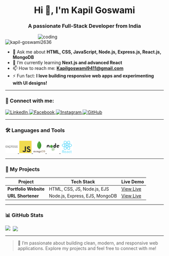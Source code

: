 <h1 align="center">Hi 👋, I'm Kapil Goswami</h1>
<h3 align="center">A passionate Full-Stack Developer from India</h3>

<img align="right" alt="coding" width="400" src="https://i.pinimg.com/originals/54/e3/7d/54e37d8074ebcde1d96c77d7b2a7f310.gif" />

<p align="left">
  <img src="https://komarev.com/ghpvc/?username=kapil-goswami2636&label=Profile%20views&color=0e75b6&style=flat" alt="kapil-goswami2636" />
</p>

- 💬 Ask me about **HTML, CSS, JavaScript, Node.js, Express.js, React.js, MongoDB**  
- 🌱 I’m currently learning **Next.js and advanced React**  
- 📫 How to reach me: **[Kapilgoswami9411@gmail.com](mailto:Kapilgoswami9411@gmail.com)**  
- ⚡ Fun fact: **I love building responsive web apps and experimenting with UI designs!**

---

### 🔗 Connect with me:
<p align="left">
  <a href="http://linkedin.com/in/kapil-goswami-5b0826302" target="_blank">
    <img align="center" src="https://raw.githubusercontent.com/rahuldkjain/github-profile-readme-generator/master/src/images/icons/Social/linked-in-alt.svg" alt="LinkedIn" height="30" width="40" />
  </a>
  <a href="https://fb.com/kapilgoswami" target="_blank">
    <img align="center" src="https://raw.githubusercontent.com/rahuldkjain/github-profile-readme-generator/master/src/images/icons/Social/facebook.svg" alt="Facebook" height="30" width="40" />
  </a>
  <a href="https://instagram.com/kapilgoswami2636" target="_blank">
    <img align="center" src="https://raw.githubusercontent.com/rahuldkjain/github-profile-readme-generator/master/src/images/icons/Social/instagram.svg" alt="Instagram" height="30" width="40" />
  </a>
  <a href="https://github.com/kapil-goswami2636" target="_blank">
    <img align="center" src="https://raw.githubusercontent.com/rahuldkjain/github-profile-readme-generator/master/src/images/icons/Social/github.svg" alt="GitHub" height="30" width="40" />
  </a>
</p>

---

### 🛠 Languages and Tools
<p align="left">
  <a href="https://expressjs.com" target="_blank">
    <img src="https://raw.githubusercontent.com/devicons/devicon/master/icons/express/express-original-wordmark.svg" alt="Express" width="40" height="40" />
  </a>
  <a href="https://developer.mozilla.org/en-US/docs/Web/JavaScript" target="_blank">
    <img src="https://raw.githubusercontent.com/devicons/devicon/master/icons/javascript/javascript-original.svg" alt="JavaScript" width="40" height="40" />
  </a>
  <a href="https://www.mongodb.com/" target="_blank">
    <img src="https://raw.githubusercontent.com/devicons/devicon/master/icons/mongodb/mongodb-original-wordmark.svg" alt="MongoDB" width="40" height="40" />
  </a>
  <a href="https://nodejs.org" target="_blank">
    <img src="https://raw.githubusercontent.com/devicons/devicon/master/icons/nodejs/nodejs-original-wordmark.svg" alt="Node.js" width="40" height="40" />
  </a>
  <a href="https://reactjs.org/" target="_blank">
    <img src="https://raw.githubusercontent.com/devicons/devicon/master/icons/react/react-original-wordmark.svg" alt="React" width="40" height="40" />
  </a>
</p>

---

### 💼 My Projects
| Project | Tech Stack | Live Demo |
|---------|-----------|-----------|
| **Portfolio Website** | HTML, CSS, JS, Node.js, EJS | [View Live]([https://your-portfolio-link.onrender.com](https://portfolio-rouge-seven-27.vercel.app/)) |
| **URL Shortener** | Node.js, Express, EJS, MongoDB | [View Live]([https://url-shortener-nodejs-ejs.onrender.com](https://url-shortner-project-y37k.onrender.com)) |

---

### 📊 GitHub Stats
<p>
  <img align="left" src="https://github-readme-stats.vercel.app/api/top-langs/?username=kapil-goswami2636&layout=compact&theme=radical" />
  &nbsp;
  <img align="center" src="https://github-readme-stats.vercel.app/api?username=kapil-goswami2636&show_icons=true&theme=radical" />
</p>

---

> 🚀 I’m passionate about building clean, modern, and responsive web applications. Explore my projects and feel free to connect with me!
